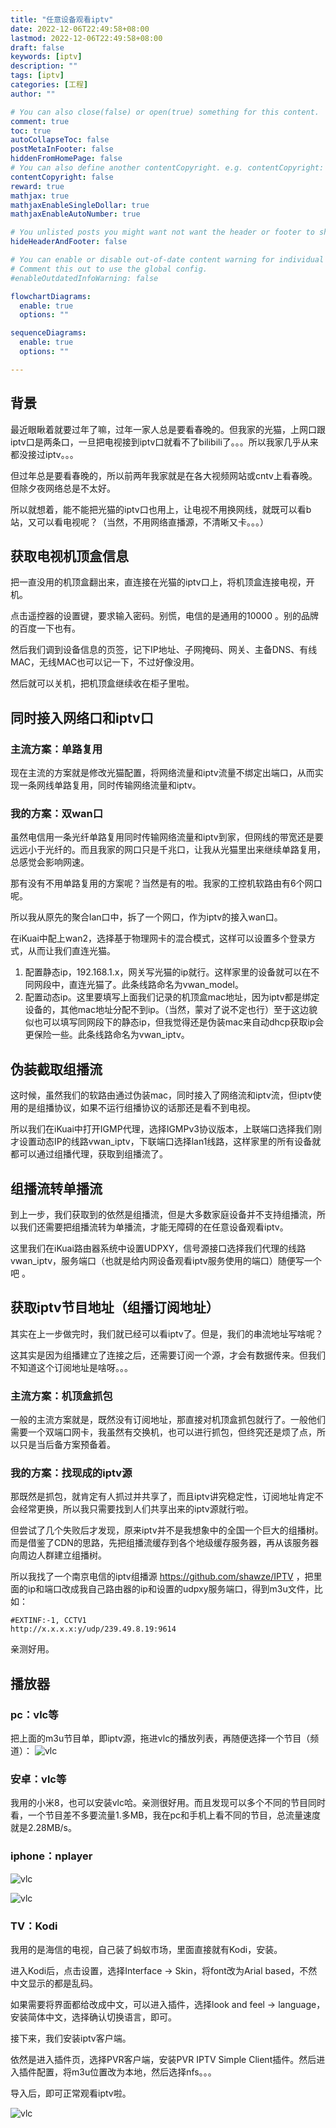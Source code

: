 ```yaml
---
title: "任意设备观看iptv"
date: 2022-12-06T22:49:58+08:00
lastmod: 2022-12-06T22:49:58+08:00
draft: false
keywords: [iptv]
description: ""
tags: [iptv]
categories: [工程]
author: ""

# You can also close(false) or open(true) something for this content.
comment: true
toc: true
autoCollapseToc: false
postMetaInFooter: false
hiddenFromHomePage: false
# You can also define another contentCopyright. e.g. contentCopyright: "This is another copyright."
contentCopyright: false
reward: true
mathjax: true
mathjaxEnableSingleDollar: true
mathjaxEnableAutoNumber: true

# You unlisted posts you might want not want the header or footer to show
hideHeaderAndFooter: false

# You can enable or disable out-of-date content warning for individual post.
# Comment this out to use the global config.
#enableOutdatedInfoWarning: false

flowchartDiagrams:
  enable: true
  options: ""

sequenceDiagrams: 
  enable: true
  options: ""

---
```


## 背景

最近眼瞅着就要过年了嘛，过年一家人总是要看春晚的。但我家的光猫，上网口跟iptv口是两条口，一旦把电视接到iptv口就看不了bilibili了。。。所以我家几乎从来都没接过iptv。。。

但过年总是要看春晚的，所以前两年我家就是在各大视频网站或cntv上看春晚。但除夕夜网络总是不太好。

所以就想着，能不能把光猫的iptv口也用上，让电视不用换网线，就既可以看b站，又可以看电视呢？（当然，不用网络直播源，不清晰又卡。。。）

## 获取电视机顶盒信息

把一直没用的机顶盒翻出来，直连接在光猫的iptv口上，将机顶盒连接电视，开机。

点击遥控器的设置键，要求输入密码。别慌，电信的是通用的10000 。别的品牌的百度一下也有。

然后我们调到设备信息的页签，记下IP地址、子网掩码、网关、主备DNS、有线MAC，无线MAC也可以记一下，不过好像没用。

然后就可以关机，把机顶盒继续收在柜子里啦。

## 同时接入网络口和iptv口

### 主流方案：单路复用

现在主流的方案就是修改光猫配置，将网络流量和iptv流量不绑定出端口，从而实现一条网线单路复用，同时传输网络流量和iptv。

### 我的方案：双wan口

虽然电信用一条光纤单路复用同时传输网络流量和iptv到家，但网线的带宽还是要远远小于光纤的。而且我家的网口只是千兆口，让我从光猫里出来继续单路复用，总感觉会影响网速。

那有没有不用单路复用的方案呢？当然是有的啦。我家的工控机软路由有6个网口呢。

所以我从原先的聚合lan口中，拆了一个网口，作为iptv的接入wan口。

在iKuai中配上wan2，选择基于物理网卡的混合模式，这样可以设置多个登录方式，从而让我们直连光猫。

1. 配置静态ip，192.168.1.x，网关写光猫的ip就行。这样家里的设备就可以在不同网段中，直连光猫了。此条线路命名为vwan_model。
2. 配置动态ip。这里要填写上面我们记录的机顶盒mac地址，因为iptv都是绑定设备的，其他mac地址分配不到ip。（当然，蒙对了说不定也行）至于这边貌似也可以填写同网段下的静态ip，但我觉得还是伪装mac来自动dhcp获取ip会更保险一些。此条线路命名为vwan_iptv。

## 伪装截取组播流

这时候，虽然我们的软路由通过伪装mac，同时接入了网络流和iptv流，但iptv使用的是组播协议，如果不运行组播协议的话那还是看不到电视。

所以我们在iKuai中打开IGMP代理，选择IGMPv3协议版本，上联端口选择我们刚才设置动态IP的线路vwan_iptv，下联端口选择lan1线路，这样家里的所有设备就都可以通过组播代理，获取到组播流了。

## 组播流转单播流

到上一步，我们获取到的依然是组播流，但是大多数家庭设备并不支持组播流，所以我们还需要把组播流转为单播流，才能无障碍的在任意设备观看iptv。

这里我们在iKuai路由器系统中设置UDPXY，信号源接口选择我们代理的线路vwan_iptv，服务端口（也就是给内网设备观看iptv服务使用的端口）随便写一个吧 。

## 获取iptv节目地址（组播订阅地址）

其实在上一步做完时，我们就已经可以看iptv了。但是，我们的串流地址写啥呢？

这其实是因为组播建立了连接之后，还需要订阅一个源，才会有数据传来。但我们不知道这个订阅地址是啥呀。。。

### 主流方案：机顶盒抓包

一般的主流方案就是，既然没有订阅地址，那直接对机顶盒抓包就行了。一般他们需要一个双端口网卡，我虽然有交换机，也可以进行抓包，但终究还是烦了点，所以只是当后备方案预备着。

### 我的方案：找现成的iptv源

那既然是抓包，就肯定有人抓过并共享了，而且iptv讲究稳定性，订阅地址肯定不会经常更换，所以我只需要找到人们共享出来的iptv源就行啦。

但尝试了几个失败后才发现，原来iptv并不是我想象中的全国一个巨大的组播树。而是借鉴了CDN的思路，先把组播流缓存到各个地级缓存服务器，再从该服务器向周边人群建立组播树。

所以我找了一个南京电信的iptv组播源 <https://github.com/shawze/IPTV> ，把里面的ip和端口改成我自己路由器的ip和设置的udpxy服务端口，得到m3u文件，比如：

```m3u
#EXTINF:-1, CCTV1
http://x.x.x.x:y/udp/239.49.8.19:9614
```

亲测好用。

## 播放器

### pc：vlc等

把上面的m3u节目单，即iptv源，拖进vlc的播放列表，再随便选择一个节目（频道）：
![vlc](/images/iptv_vlc.png)

### 安卓：vlc等

我用的小米8，也可以安装vlc哈。亲测很好用。而且发现可以多个不同的节目同时看，一个节目差不多要流量1.多MB，我在pc和手机上看不同的节目，总流量速度就是2.28MB/s。

### iphone：nplayer

![vlc](/images/iptv_iphone_0.jpg)

![vlc](/images/iptv_iphone_1.jpg)

### TV：Kodi

我用的是海信的电视，自己装了蚂蚁市场，里面直接就有Kodi，安装。

进入Kodi后，点击设置，选择Interface -> Skin，将font改为Arial based，不然中文显示的都是乱码。

如果需要将界面都给改成中文，可以进入插件，选择look and feel -> language，安装简体中文，选择确认切换语言，即可。

接下来，我们安装iptv客户端。

依然是进入插件页，选择PVR客户端，安装PVR IPTV Simple Client插件。然后进入插件配置，将m3u位置改为本地，然后选择nfs。。。

导入后，即可正常观看iptv啦。

![vlc](/images/iptv_tv.jpg)
